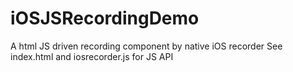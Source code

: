 iOSJSRecordingDemo
==================

A html JS driven recording component by native iOS recorder
See index.html and iosrecorder.js for JS API
